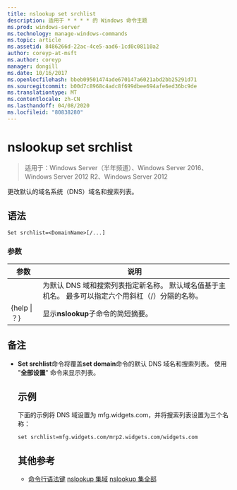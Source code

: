 ```yaml
---
title: nslookup set srchlist
description: 适用于 * * * * 的 Windows 命令主题
ms.prod: windows-server
ms.technology: manage-windows-commands
ms.topic: article
ms.assetid: 8486266d-22ac-4ce5-aad6-1cd0c08110a2
author: coreyp-at-msft
ms.author: coreyp
manager: dongill
ms.date: 10/16/2017
ms.openlocfilehash: bbeb09501474ade670147a6021abd2bb25291d71
ms.sourcegitcommit: b00d7c8968c4adc8f699dbee694afe6ed36bc9de
ms.translationtype: MT
ms.contentlocale: zh-CN
ms.lasthandoff: 04/08/2020
ms.locfileid: "80838280"
---
```

# <a name="nslookup-set-srchlist"></a>nslookup set srchlist

>适用于：Windows Server（半年频道）、Windows Server 2016、Windows Server 2012 R2、Windows Server 2012

更改默认的域名系统（DNS）域名和搜索列表。

## <a name="syntax"></a>语法
```
Set srchlist=<DomainName>[/...]
```
### <a name="parameters"></a>参数

|    参数    |                                                                                        说明                                                                                        |
|-----------------|-------------------------------------------------------------------------------------------------------------------------------------------------------------------------------------------|
|  <DomainName>   | 为默认 DNS 域和搜索列表指定新名称。 默认域名值基于主机名。 最多可以指定六个用斜杠（/）分隔的名称。 |
| {help &#124; ？} |                                                                   显示**nslookup**子命令的简短摘要。                                                                   |

## <a name="remarks"></a>备注
- **Set srchlist**命令将覆盖**set domain**命令的默认 DNS 域名和搜索列表。 使用 "**全部设置**" 命令来显示列表。
  ## <a name="examples"></a><a name=BKMK_examples></a>示例
  下面的示例将 DNS 域设置为 mfg.widgets.com，并将搜索列表设置为三个名称：
  ```
  set srchlist=mfg.widgets.com/mrp2.widgets.com/widgets.com
  ```
  ## <a name="additional-references"></a>其他参考
  - [命令行语法键](command-line-syntax-key.md)
  [nslookup 集域](nslookup-set-domain.md)
  [nslookup 集全部](nslookup-set-all.md)
